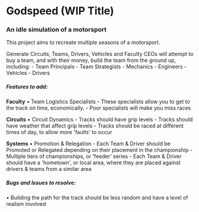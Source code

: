 # Godspeed (WIP Title)

### An idle simulation of a motorsport

This project aims to recreate multiple seasons of a motorsport.

Generate Circuits, Teams, Drivers, Vehicles and Faculty
CEOs will attempt to buy a team, and with their money, build the team from the ground up, including:
	- Team Principals
	- Team Strategists
	- Mechanics
	- Engineers
	- Vehicles
	- Drivers

##### Features to add:
**Faculty**
• Team Logistics Specialists
	- These specialists allow you to get to the track on time, economically. 
	- Poor specialists will make you miss races

**Circuits**
• Circuit Dynamics 
	- Tracks should have grip levels
	- Tracks should have weather that affect grip levels
	- Tracks should be raced at different times of day, to allow more 'faults' to occur
	
**Systems**
• Promotion & Relegation
	- Each Team & Driver should be Promoted or Relegated depending on their placement in the championship
	- Multiple tiers of championships, or 'feeder' series
	- Each Team & Driver should have a 'hometown', or local area, where they are placed against drivers & teams from a similar area

##### Bugs and Issues to resolve:
• Building the path for the track should be less random and have a level of realism involved

